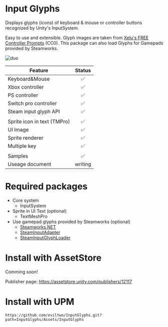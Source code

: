 # Input Glyphs
Displays glyphs (icons) of keyboard & mouse or controller buttons recognized by Unity's InputSystem.

Easy to use and extensible. Glyph images are taken from [Xelu's FREE Controller Prompts](https://thoseawesomeguys.com/prompts/) (CC0). This package can also load Glyphs for Gamepads provided by Steamworks.

![duo](https://github.com/eviltwo/InputGlyphs/assets/7721151/93cadf60-385d-44ea-86b5-50b2e4ba28f6)

|Feature|Status|
|---|:---:|
|Keyboard&Mouse|✅|
|Xbox controller|✅|
|PS controller|✅|
|Switch pro controller|✅|
|Steam input glyph API|✅|
|||
|Sprite icon in text (TMPro)|✅|
|UI Image|✅|
|Sprite renderer|✅|
|Multiple key|✅|
|||
|Samples|✅|
|Useage document|writing|

# Required packages
- Core system
  - InputSystem
- Sprite in UI Text (optional)
  - TextMeshPro
- Use gamepad glyphs provided by Steamworks (optional)
  - [Steamworks.NET](https://github.com/rlabrecque/Steamworks.NET)
  - [SteamInputAdapter](https://github.com/eviltwo/UnitySteamInputAdapter)
  - [SteamInputGlyphLoader](https://github.com/eviltwo/UnitySteamInputGlyphLoader)

# Install with AssetStore
Comming soon!

Publisher page: https://assetstore.unity.com/publishers/12117

# Install with UPM
```
https://github.com/eviltwo/InputGlyphs.git?path=InputGlyphs/Assets/InputGlyphs
```
